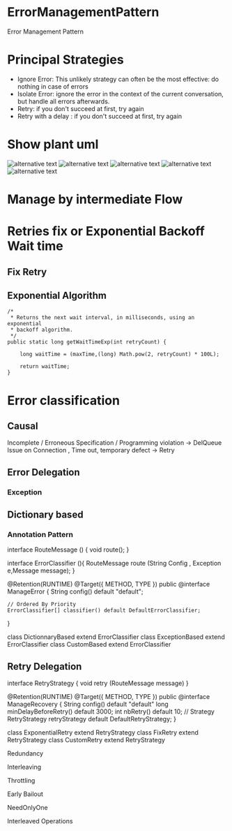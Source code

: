 # ErrorManagementPattern
Error Management Pattern

# Principal Strategies

- Ignore Error: This unlikely strategy can often be the most effective: do nothing in case of errors
- Isolate Error: ignore the error in the context of the current conversation, but handle all errors afterwards.
- Retry: if you don't succeed at first, try again
- Retry with a delay : if you don't succeed at first, try again

# Show plant uml
![alternative text](http://www.plantuml.com/plantuml/proxy?src=https://raw.github.com/buidiaconseil/ErrorManagementPattern/master/ErrorStateManagement.wsd)
![alternative text](http://www.plantuml.com/plantuml/proxy?src=https://raw.github.com/buidiaconseil/ErrorManagementPattern/master/ExplodePartitionByTime.wsd)
![alternative text](http://www.plantuml.com/plantuml/proxy?src=https://raw.github.com/buidiaconseil/ErrorManagementPattern/master/RetryConsumingStrategy.wsd)
![alternative text](http://www.plantuml.com/plantuml/proxy?src=https://raw.github.com/buidiaconseil/ErrorManagementPattern/master/RetryFlow.wsd)
![alternative text](http://www.plantuml.com/plantuml/proxy?src=https://raw.github.com/buidiaconseil/ErrorManagementPattern/master/errorFlow.wsd)


# Manage by intermediate Flow

# Retries fix or Exponential Backoff Wait time

## Fix Retry

## Exponential Algorithm

```
/*
 * Returns the next wait interval, in milliseconds, using an exponential
 * backoff algorithm.
 */
public static long getWaitTimeExp(int retryCount) {

    long waitTime = (maxTime,(long) Math.pow(2, retryCount) * 100L);

    return waitTime;
}
```

# Error classification

## Causal 

Incomplete / Erroneous Specification / Programming violation  -> DelQueue
Issue on Connection , Time out, temporary defect -> Retry 


## Error Delegation

### Exception 

## Dictionary based

### Annotation Pattern

interface RouteMessage () {
    void route();
}

interface ErrorClassifier (){
    RouteMessage route (String Config , Exception e,Message message);
}


@Retention(RUNTIME)
@Target({ METHOD, TYPE })
public @interface ManageError { 
	String config() default "default";

    // Ordered By Priority
	ErrorClassifier[] classifier() default DefaultErrorClassifier;
}

class DictionnaryBased extend ErrorClassifier
class ExceptionBased extend ErrorClassifier
class CustomBased extend ErrorClassifier

## Retry Delegation

interface RetryStrategy  {
    void retry (RouteMessage message)
}

@Retention(RUNTIME)
@Target({ METHOD, TYPE })
public @interface ManageRecovery {
    String config() default "default"
	long minDelayBeforeRetry() default 3000;
	int nbRetry() default 10;
    // Strategy 
	RetryStrategy retryStrategy default DefaultRetryStrategy;
}

class ExponentialRetry extend RetryStrategy
class FixRetry extend RetryStrategy
class CustomRetry extend RetryStrategy





Redundancy

Interleaving

Throttling

Early Bailout

NeedOnlyOne

Interleaved Operations
